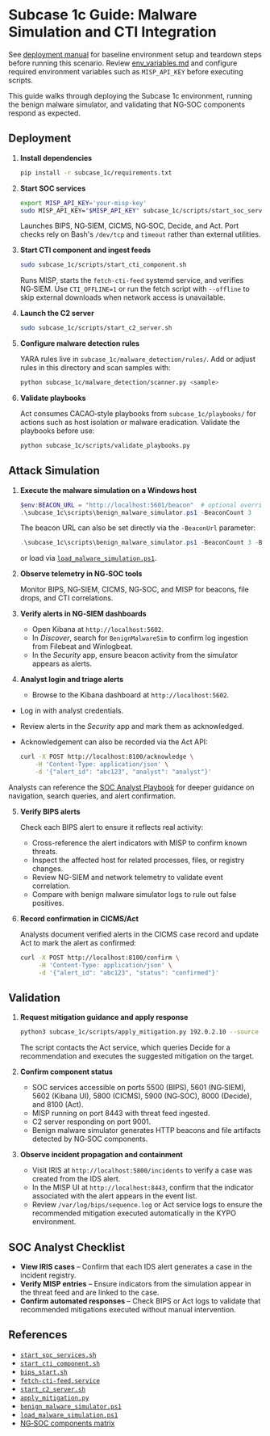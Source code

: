 # Subcase 1c Guide: Malware Simulation and CTI Integration

See [deployment manual](deployment_manual.md) for baseline environment setup and teardown steps before running this scenario. Review [env_variables.md](env_variables.md) and configure required environment variables such as `MISP_API_KEY` before executing scripts.

This guide walks through deploying the Subcase 1c environment, running the
benign malware simulator, and validating that NG‑SOC components respond as
expected.

## Deployment

1. **Install dependencies**
   ```bash
   pip install -r subcase_1c/requirements.txt
   ```
2. **Start SOC services**

   ```bash
   export MISP_API_KEY='your-misp-key'
   sudo MISP_API_KEY="$MISP_API_KEY" subcase_1c/scripts/start_soc_services.sh
   ```

   Launches BIPS, NG‑SIEM, CICMS, NG‑SOC, Decide, and Act. Port checks rely on
   Bash's `/dev/tcp` and `timeout` rather than external utilities.

3. **Start CTI component and ingest feeds**

   ```bash
   sudo subcase_1c/scripts/start_cti_component.sh
   ```

   Runs MISP, starts the `fetch-cti-feed` systemd service, and verifies
   NG‑SIEM. Use `CTI_OFFLINE=1` or run the fetch script with `--offline` to
   skip external downloads when network access is unavailable.

4. **Launch the C2 server**

   ```bash
   sudo subcase_1c/scripts/start_c2_server.sh
   ```

5. **Configure malware detection rules**

   YARA rules live in `subcase_1c/malware_detection/rules/`. Add or adjust
   rules in this directory and scan samples with:

   ```bash
   python subcase_1c/malware_detection/scanner.py <sample>
   ```

6. **Validate playbooks**

   Act consumes CACAO‑style playbooks from `subcase_1c/playbooks/` for actions
   such as host isolation or malware eradication. Validate the playbooks
   before use:

   ```bash
   python subcase_1c/scripts/validate_playbooks.py
   ```

## Attack Simulation

1. **Execute the malware simulation on a Windows host**

   ```powershell
   $env:BEACON_URL = "http://localhost:5601/beacon"  # optional override
   .\subcase_1c\scripts\benign_malware_simulator.ps1 -BeaconCount 3
   ```

   The beacon URL can also be set directly via the `-BeaconUrl` parameter:

   ```powershell
   .\subcase_1c\scripts\benign_malware_simulator.ps1 -BeaconCount 3 -BeaconUrl http://ng-siem.local/beacon
   ```

   or load via
   [`load_malware_simulation.ps1`](../subcase_1c/scripts/load_malware_simulation.ps1).

2. **Observe telemetry in NG‑SOC tools**

   Monitor BIPS, NG‑SIEM, CICMS, NG‑SOC, and MISP for beacons, file drops, and
   CTI correlations.

3. **Verify alerts in NG‑SIEM dashboards**

   - Open Kibana at `http://localhost:5602`.
   - In *Discover*, search for `BenignMalwareSim` to confirm log ingestion from
     Filebeat and Winlogbeat.
   - In the *Security* app, ensure beacon activity from the simulator appears as
     alerts.

4. **Analyst login and triage alerts**

   - Browse to the Kibana dashboard at `http://localhost:5602`.
  - Log in with analyst credentials.
  - Review alerts in the *Security* app and mark them as acknowledged.
  - Acknowledgement can also be recorded via the Act API:

     ```bash
    curl -X POST http://localhost:8100/acknowledge \
         -H 'Content-Type: application/json' \
         -d '{"alert_id": "abc123", "analyst": "analyst"}'
    ```

   Analysts can reference the [SOC Analyst Playbook](soc_analyst_playbook.md) for deeper guidance on navigation, search queries, and alert confirmation.

5. **Verify BIPS alerts**

   Check each BIPS alert to ensure it reflects real activity:

   - Cross-reference the alert indicators with MISP to confirm known threats.
   - Inspect the affected host for related processes, files, or registry changes.
   - Review NG-SIEM and network telemetry to validate event correlation.
   - Compare with benign malware simulator logs to rule out false positives.

6. **Record confirmation in CICMS/Act**

   Analysts document verified alerts in the CICMS case record and update Act
   to mark the alert as confirmed:

   ```bash
   curl -X POST http://localhost:8100/confirm \
        -H 'Content-Type: application/json' \
        -d '{"alert_id": "abc123", "status": "confirmed"}'
   ```

## Validation

1. **Request mitigation guidance and apply response**

   ```bash
   python3 subcase_1c/scripts/apply_mitigation.py 192.0.2.10 --source ng-siem --severity 5
   ```

   The script contacts the Act service, which queries Decide for a
   recommendation and executes the suggested mitigation on the target.

2. **Confirm component status**

   - SOC services accessible on ports 5500 (BIPS), 5601 (NG‑SIEM), 5602 (Kibana
     UI), 5800 (CICMS), 5900 (NG‑SOC), 8000 (Decide), and 8100 (Act).
   - MISP running on port 8443 with threat feed ingested.
   - C2 server responding on port 9001.
   - Benign malware simulator generates HTTP beacons and file artifacts detected
     by NG‑SOC components.

3. **Observe incident propagation and containment**

   - Visit IRIS at `http://localhost:5800/incidents` to verify a case was
     created from the IDS alert.
   - In the MISP UI at `http://localhost:8443`, confirm that the indicator
     associated with the alert appears in the event list.
   - Review `/var/log/bips/sequence.log` or Act service logs to ensure the
     recommended mitigation executed automatically in the KYPO environment.

## SOC Analyst Checklist

- **View IRIS cases** – Confirm that each IDS alert generates a case in the incident registry.
- **Verify MISP entries** – Ensure indicators from the simulation appear in the threat feed and are linked to the case.
- **Confirm automated responses** – Check BIPS or Act logs to validate that recommended mitigations executed without manual intervention.

## References

- [`start_soc_services.sh`](../subcase_1c/scripts/start_soc_services.sh)
- [`start_cti_component.sh`](../subcase_1c/scripts/start_cti_component.sh)
- [`bips_start.sh`](../subcase_1c/scripts/bips_start.sh)
- [`fetch-cti-feed.service`](../subcase_1c/ansible/roles/misp/templates/fetch-cti-feed.service.j2)
- [`start_c2_server.sh`](../subcase_1c/scripts/start_c2_server.sh)
- [`apply_mitigation.py`](../subcase_1c/scripts/apply_mitigation.py)
- [`benign_malware_simulator.ps1`](../subcase_1c/scripts/benign_malware_simulator.ps1)
- [`load_malware_simulation.ps1`](../subcase_1c/scripts/load_malware_simulation.ps1)
- [NG‑SOC components matrix](ngsoc_components_matrix.md)

